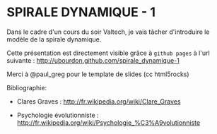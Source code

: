 SPIRALE DYNAMIQUE - 1
=====================

Dans le cadre d'un cours du soir Valtech, je vais tâcher d'introduire le modèle de la spirale dynamique.

Cette présentation est directement visible grâce à `github pages` à l'url suivante : http://ubourdon.github.com/spirale_dynamique-1

Merci à @paul_greg pour le template de slides (cc html5rocks)

Bibliographie:

* Clares Graves : http://fr.wikipedia.org/wiki/Clare_Graves

* Psychologie évolutionniste : http://fr.wikipedia.org/wiki/Psychologie_%C3%A9volutionniste
